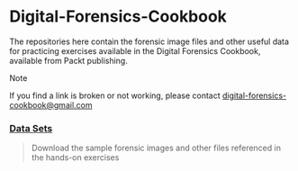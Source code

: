 # Digital-Forensics-Cookbook
The repositories here contain the forensic image files and other useful data for practicing exercises available in the Digital Forensics Cookbook, available from Packt publishing.

> [!NOTE]
> If you find a link is broken or not working, please contact digital-forensics-cookbook@gmail.com

### [Data Sets](https://github.com/cody-bounds/Digital-Forensics-Cookbook/blob/main/DATA-SETS.md)
> Download the sample forensic images and other files referenced in the hands-on exercises
